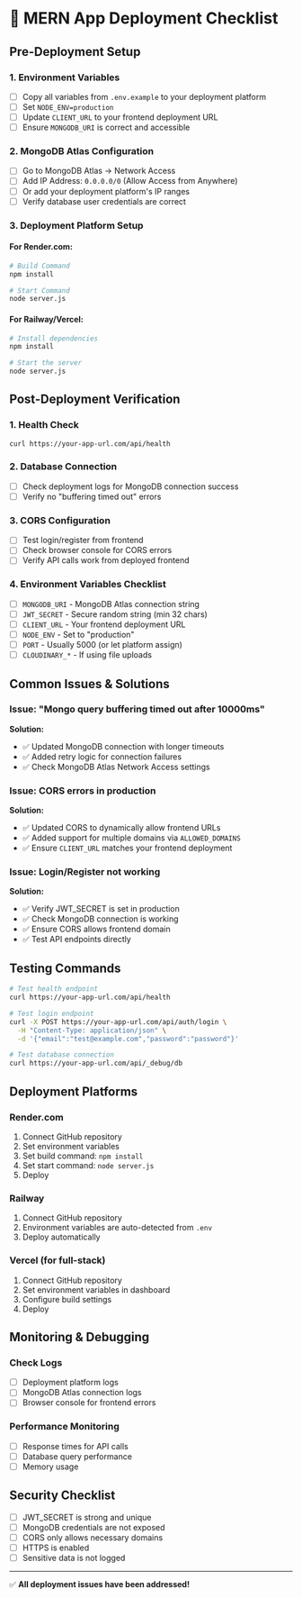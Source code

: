 # 🚀 MERN App Deployment Checklist

## Pre-Deployment Setup

### 1. Environment Variables
- [ ] Copy all variables from `.env.example` to your deployment platform
- [ ] Set `NODE_ENV=production`
- [ ] Update `CLIENT_URL` to your frontend deployment URL
- [ ] Ensure `MONGODB_URI` is correct and accessible

### 2. MongoDB Atlas Configuration
- [ ] Go to MongoDB Atlas → Network Access
- [ ] Add IP Address: `0.0.0.0/0` (Allow Access from Anywhere)
- [ ] Or add your deployment platform's IP ranges
- [ ] Verify database user credentials are correct

### 3. Deployment Platform Setup

#### For Render.com:
```bash
# Build Command
npm install

# Start Command
node server.js
```

#### For Railway/Vercel:
```bash
# Install dependencies
npm install

# Start the server
node server.js
```

## Post-Deployment Verification

### 1. Health Check
```bash
curl https://your-app-url.com/api/health
```

### 2. Database Connection
- [ ] Check deployment logs for MongoDB connection success
- [ ] Verify no "buffering timed out" errors

### 3. CORS Configuration
- [ ] Test login/register from frontend
- [ ] Check browser console for CORS errors
- [ ] Verify API calls work from deployed frontend

### 4. Environment Variables Checklist
- [ ] `MONGODB_URI` - MongoDB Atlas connection string
- [ ] `JWT_SECRET` - Secure random string (min 32 chars)
- [ ] `CLIENT_URL` - Your frontend deployment URL
- [ ] `NODE_ENV` - Set to "production"
- [ ] `PORT` - Usually 5000 (or let platform assign)
- [ ] `CLOUDINARY_*` - If using file uploads

## Common Issues & Solutions

### Issue: "Mongo query buffering timed out after 10000ms"
**Solution:**
- ✅ Updated MongoDB connection with longer timeouts
- ✅ Added retry logic for connection failures
- ✅ Check MongoDB Atlas Network Access settings

### Issue: CORS errors in production
**Solution:**
- ✅ Updated CORS to dynamically allow frontend URLs
- ✅ Added support for multiple domains via `ALLOWED_DOMAINS`
- ✅ Ensure `CLIENT_URL` matches your frontend deployment

### Issue: Login/Register not working
**Solution:**
- ✅ Verify JWT_SECRET is set in production
- ✅ Check MongoDB connection is working
- ✅ Ensure CORS allows frontend domain
- ✅ Test API endpoints directly

## Testing Commands

```bash
# Test health endpoint
curl https://your-app-url.com/api/health

# Test login endpoint
curl -X POST https://your-app-url.com/api/auth/login \
  -H "Content-Type: application/json" \
  -d '{"email":"test@example.com","password":"password"}'

# Test database connection
curl https://your-app-url.com/api/_debug/db
```

## Deployment Platforms

### Render.com
1. Connect GitHub repository
2. Set environment variables
3. Set build command: `npm install`
4. Set start command: `node server.js`
5. Deploy

### Railway
1. Connect GitHub repository
2. Environment variables are auto-detected from `.env`
3. Deploy automatically

### Vercel (for full-stack)
1. Connect GitHub repository
2. Set environment variables in dashboard
3. Configure build settings
4. Deploy

## Monitoring & Debugging

### Check Logs
- [ ] Deployment platform logs
- [ ] MongoDB Atlas connection logs
- [ ] Browser console for frontend errors

### Performance Monitoring
- [ ] Response times for API calls
- [ ] Database query performance
- [ ] Memory usage

## Security Checklist

- [ ] JWT_SECRET is strong and unique
- [ ] MongoDB credentials are not exposed
- [ ] CORS only allows necessary domains
- [ ] HTTPS is enabled
- [ ] Sensitive data is not logged

---

✅ **All deployment issues have been addressed!**
